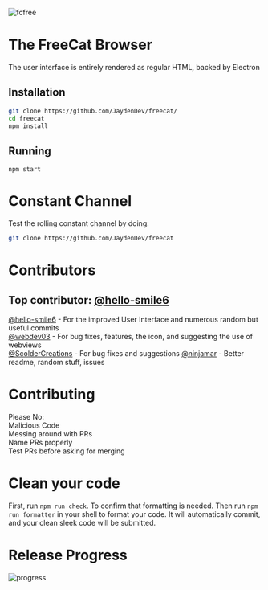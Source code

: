 ![fcfree](https://user-images.githubusercontent.com/92550746/145312105-e15e896c-adcc-42ee-86c5-131c6f078860.png)

# The FreeCat Browser

The user interface is entirely rendered as regular HTML, backed by Electron

## Installation

```bash
git clone https://github.com/JaydenDev/freecat/
cd freecat
npm install
```

## Running

`npm start`

# Constant Channel

Test the rolling constant channel by doing:

```bash
git clone https://github.com/JaydenDev/freecat
```

# Contributors

## Top contributor: <a href="https://github.com/hello-smile6">@hello-smile6</a>

<a href="https://github.com/hello-smile6">@hello-smile6</a> - For the improved User Interface and numerous random but useful commits \
<a href="https://github.com/webdev03">@webdev03</a> - For bug fixes, features, the icon, and suggesting the use of webviews \
<a href="https://github.com/ScolderCreations">@ScolderCreations</a> - For bug fixes<!-- This is kinda ironic, considering how many bugs they added --> and suggestions
<a href="https://github.com/ninjamar">@ninjamar</a> - Better readme, random stuff, issues

# Contributing

Please No: \
Malicious Code \
Messing around with PRs \
Name PRs properly \
Test PRs before asking for merging

# Clean your code

First, run `npm run check`. To confirm that formatting is needed. Then run `npm run formatter` in your shell to format your code. It will automatically commit, and your clean sleek code will be submitted.

# Release Progress

![progress](https://progress-bar.dev/44/?scale=2000?title=1.1)
